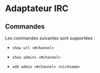 # Adaptateur IRC

## Commandes

Les commandes suivantes sont supportées : 

* `show url <#channel>`
* `show admins <#channel>`

* `add admin <#channel> <nickname>`
